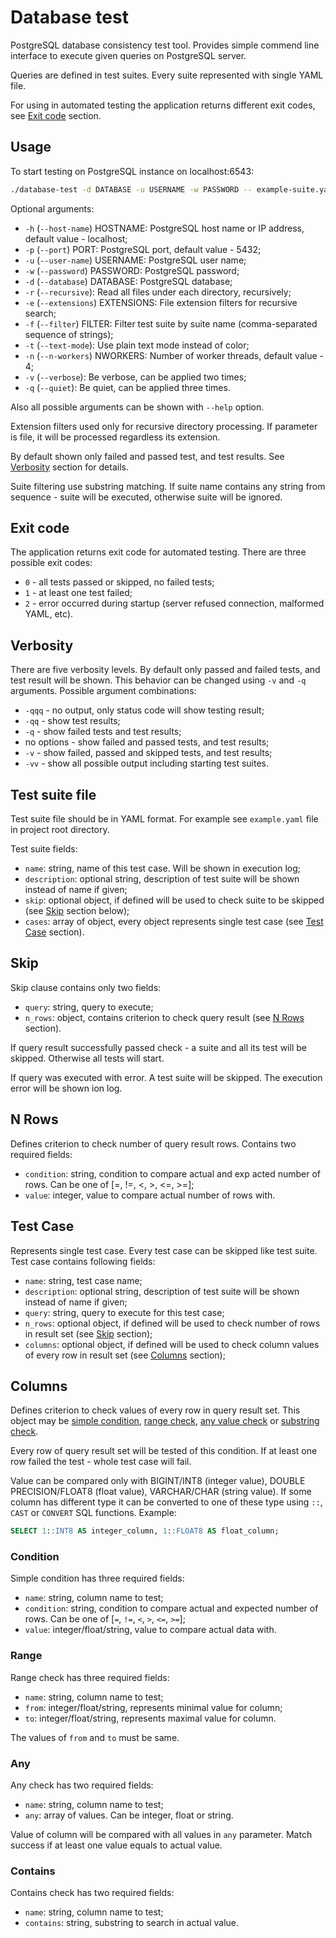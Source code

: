 # Database test

PostgreSQL database consistency test tool. Provides simple commend line interface to execute given queries on PostgreSQL server.

Queries are defined in test suites. Every suite represented with single YAML file.

For using in automated testing the application returns different exit codes, see [Exit code](#markdown-header-exit-code) section.

## Usage

To start testing on PostgreSQL instance on localhost:6543:

```bash
./database-test -d DATABASE -u USERNAME -w PASSWORD -- example-suite.yaml ...
```

Optional arguments:

* `-h` (`--host-name`) HOSTNAME: PostgreSQL host name or IP address, default value - localhost;
* `-p` (`--port`) PORT: PostgreSQL port, default value - 5432;
* `-u` (`--user-name`) USERNAME: PostgreSQL user name;
* `-w` (`--password`) PASSWORD: PostgreSQL password;
* `-d` (`--database`) DATABASE: PostgreSQL database;
* `-r` (`--recursive`): Read all files under each directory, recursively;
* `-e` (`--extensions`) EXTENSIONS: File extension filters for recursive search;
* `-f` (`--filter`) FILTER: Filter test suite by suite name (comma-separated sequence of strings);
* `-t` (`--text-mode`): Use plain text mode instead of color;
* `-n` (`--n-workers`) NWORKERS: Number of worker threads, default value - 4;
* `-v` (`--verbose`): Be verbose, can be applied two times;
* `-q` (`--quiet`): Be quiet, can be applied three times.

Also all possible arguments can be shown with `--help` option.

Extension filters used only for recursive directory processing. If parameter is file, it will be processed regardless its extension.

By default shown only failed and passed test, and test results. See [Verbosity](#markdown-header-verbosity) section for details.

Suite filtering use substring matching. If suite name contains any string from sequence - suite will be executed, otherwise suite will be ignored.

## Exit code

The application returns exit code for automated testing. There are three possible exit codes:

* `0` - all tests passed or skipped, no failed tests;
* `1` - at least one test failed;
* `2` - error occurred during startup (server refused connection, malformed YAML, etc).

## Verbosity

There are five verbosity levels. By default only passed and failed tests, and test result will be shown. This behavior can be changed using `-v` and `-q` arguments. Possible argument combinations:

* `-qqq` - no output, only status code will show testing result;
* `-qq` - show test results;
* `-q` - show failed tests and test results;
* no options - show failed and passed tests, and test results;
* `-v` - show failed, passed and skipped tests, and test results;
* `-vv` - show all possible output including starting test suites.

## Test suite file

Test suite file should be in YAML format. For example see `example.yaml` file in project root directory.

Test suite fields:

* `name`: string, name of this test case. Will be shown in execution log;
* `description`: optional string, description of test suite will be shown instead of name if given;
* `skip`: optional object, if defined will be used to check suite to be skipped (see [Skip](#markdown-header-skip) section below);
* `cases`: array of object, every object represents single test case (see [Test Case](#markdown-header-test-case) section).

## Skip

Skip clause contains only two fields:

* `query`: string, query to execute;
* `n_rows`: object, contains criterion to check query result (see [N Rows](#markdown-header-n-rows) section).

If query result successfully passed check - a suite and all its test will be skipped. Otherwise all tests will start.

If query was executed with error. A test suite will be skipped. The execution error will be shown ion log.

## N Rows

Defines criterion to check number of query result rows. Contains two required fields:

* `condition`: string, condition to compare actual and exp acted number of rows. Can be one of [=, !=, <, >, <=, >=];
* `value`: integer, value to compare actual number of rows with.

## Test Case

Represents single test case. Every test case can be skipped like test suite. Test case contains following fields:

* `name`: string, test case name;
* `description`: optional string, description of test suite will be shown instead of name if given;
* `query`: string, query to execute for this test case;
* `n_rows`: optional object, if defined will be used to check number of rows in result set (see [Skip](#markdown-header-skip) section);
* `columns`: optional object, if defined will be used to check column values of every row in result set (see [Columns](#markdown-header-columns) section);

## Columns

Defines criterion to check values of every row in query result set. This object may be [simple condition](#markdown-header-condition), [range check](#markdown-header-range), [any value check](#markdown-header-any) or [substring check](#markdown-header-contains).

Every row of query result set will be tested of this condition. If at least one row failed the test - whole test case will fail.

Value can be compared only with BIGINT/INT8 (integer value), DOUBLE PRECISION/FLOAT8 (float value), VARCHAR/CHAR (string value). If some column has different type it can be converted to one of these type using `::`, `CAST` or `CONVERT` SQL functions. Example:

```sql
SELECT 1::INT8 AS integer_column, 1::FLOAT8 AS float_column;
```

### Condition

Simple condition has three required fields:

* `name`: string, column name to test;
* `condition`: string, condition to compare actual and expected number of rows. Can be one of [`=`, `!=`, `<`, `>`, `<=`, `>=`];
* `value`: integer/float/string, value to compare actual data with.

### Range

Range check has three required fields:

* `name`: string, column name to test;
* `from`: integer/float/string, represents minimal value for column;
* `to`: integer/float/string, represents maximal value for column.

The values of `from` and `to` must be same.

### Any

Any check has two required fields:

* `name`: string, column name to test;
* `any`: array of values. Can be integer, float or string.

Value of column will be compared with all values in `any` parameter. Match success if at least one value equals to actual value.

### Contains

Contains check has two required fields:

* `name`: string, column name to test;
* `contains`: string, substring to search in actual value.
